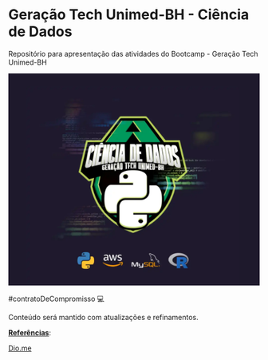 # Geração Tech Unimed-BH - Ciência de Dados
Repositório para apresentação das atividades do Bootcamp - Geração Tech Unimed-BH

![](https://github.com/femartinsamorim/bootcamp_dio/blob/main/Gera%C3%A7%C3%A3o%20Tech%20Unimed-BH%20-%20Ci%C3%AAncia%20de%20Dados/Logo.PNG?raw=true)

#contratoDeCompromisso :computer:

Conteúdo será mantido com atualizações e refinamentos.

**<u>Referências</u>**:

[Dio.me](https://www.dio.me/)
